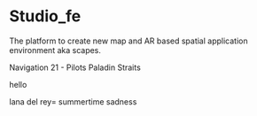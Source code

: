 # Studio_fe
The platform to create new map and AR based spatial application environment aka scapes.

Navigation 21 - Pilots
Paladin Straits

hello

lana del rey= summertime sadness
